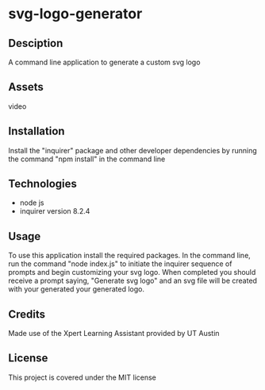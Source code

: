 # svg-logo-generator

## Desciption
A command line application to generate a custom svg logo

## Assets
video

## Installation
Install the "inquirer" package and other developer dependencies by running the command "npm install" in the command line

## Technologies
* node js
* inquirer version 8.2.4

## Usage
To use this application install the required packages. In the command line, run the command "node index.js" to initiate the inquirer sequence of prompts and begin customizing your svg logo. When completed you should receive a prompt saying, "Generate svg logo" and an svg file will be created with your generated your generated logo.

## Credits
Made use of the Xpert Learning Assistant provided by UT Austin

## License
This project is covered under the MIT license